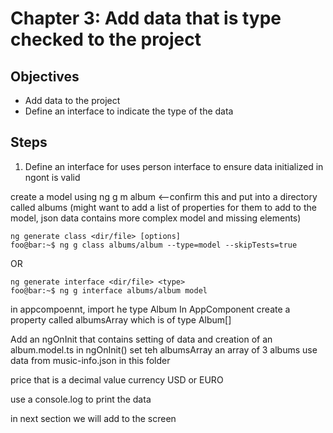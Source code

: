 # Chapter 3: Add data that is type checked to the project

## Objectives

- Add data to the project
- Define an interface to indicate the type of the data

## Steps

1. Define an interface for uses person interface to ensure data initialized in ngont is valid

create a model using ng g m album <--confirm this and put into a directory called albums
(might want to add a list of properties for them to add to the model, json data contains more complex model and missing elements)

```console
ng generate class <dir/file> [options]
foo@bar:~$ ng g class albums/album --type=model --skipTests=true
```

OR

```console
ng generate interface <dir/file> <type>
foo@bar:~$ ng g interface albums/album model
```

in appcompoennt, import he type Album
In AppComponent create a property called albumsArray
which is of type Album[]

Add an ngOnInit that contains setting of data and creation of an album.model.ts
in ngOnInit() set teh albumsArray an array of 3 albums
use data from music-info.json in this folder

price that is a decimal value
currency USD or EURO

use a console.log to print the data

in next section we will add to the screen
